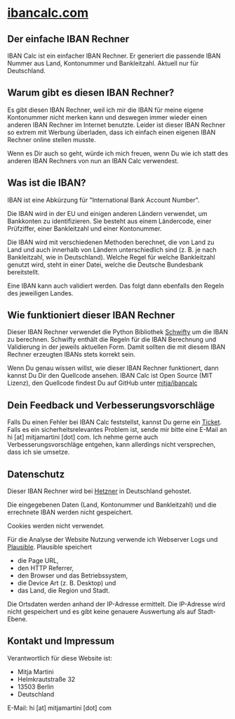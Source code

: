 # [ibancalc.com](https://ibancalc.com)

## Der einfache IBAN Rechner

IBAN Calc ist ein einfacher IBAN Rechner. Er generiert die passende IBAN Nummer aus Land, Kontonummer und Bankleitzahl. Aktuell nur für Deutschland. 

## Warum gibt es diesen IBAN Rechner?

Es gibt diesen IBAN Rechner, weil ich mir die IBAN für meine eigene Kontonummer nicht merken kann und deswegen immer wieder einen anderen IBAN Rechner im Internet benutzte. Leider ist dieser IBAN Rechner so extrem mit Werbung überladen, dass ich einfach einen eigenen IBAN Rechner online stellen musste.

Wenn es Dir auch so geht, würde ich mich freuen, wenn Du wie ich statt des anderen IBAN Rechners von nun an IBAN Calc verwendest.

## Was ist die IBAN?

IBAN ist eine Abkürzung für "International Bank Account Number".

Die IBAN wird in der EU und einigen anderen Ländern verwendet, um Bankkonten zu identifizieren. Sie besteht aus einem Ländercode, einer Prüfziffer, einer Bankleitzahl und einer Kontonummer.

Die IBAN wird mit verschiedenen Methoden berechnet, die von Land zu Land und auch innerhalb von Ländern unterschiedlich sind (z. B. je nach Bankleitzahl, wie in Deutschland). Welche Regel für welche Bankleitzahl genutzt wird, steht in einer Datei, welche die Deutsche Bundesbank bereitstellt.

Eine IBAN kann auch validiert werden. Das folgt dann ebenfalls den Regeln des jeweiligen Landes.

## Wie funktioniert dieser IBAN Rechner

Dieser IBAN Rechner verwendet die Python Bibliothek [Schwifty](https://github.com/mdomke/schwifty) um die IBAN zu berechnen. Schwifty enthält die Regeln für die IBAN Berechnung und Validierung in der jeweils aktuellen Form. Damit sollten die mit diesem IBAN Rechner erzeugten IBANs stets korrekt sein.

Wenn Du genau wissen willst, wie dieser IBAN Rechner funktionert, dann kannst Du Dir den Quellcode ansehen. IBAN Calc ist Open Source (MIT Lizenz), den Quellcode findest Du auf GitHub unter [mitja/ibancalc](https://github.com/mitja/ibancalc)

## Dein Feedback und Verbesserungsvorschläge

Falls Du einen Fehler bei IBAN Calc feststellst, kannst Du gerne ein [Ticket](https://github.com/mitja/ibancalc/issues). Falls es ein sicherheitsrelevantes Problem ist, sende mir bitte eine E-Mail an hi [at] mitjamartini [dot] com. Ich nehme gerne auch Verbesserungsvorschläge entgehen, kann allerdings nicht versprechen, dass ich sie umsetze.

## Datenschutz

Dieser IBAN Rechner wird bei [Hetzner](https://hetzner.com) in Deutschland gehostet. 

Die eingegebenen Daten (Land, Kontonummer und Bankleitzahl) und die errechnete IBAN werden nicht gespeichert. 

Cookies werden nicht verwendet.

Für die Analyse der Website Nutzung verwende ich Webserver Logs und [Plausible](https://plausible.io). Plausible speichert

* die Page URL,
* den HTTP Referrer, 
* den Browser und das Betriebssystem, 
* die Device Art (z. B. Desktop) und 
* das Land, die Region und Stadt. 


Die Ortsdaten werden anhand der IP-Adresse ermittelt. Die IP-Adresse wird nicht gespeichert und es gibt keine genauere Auswertung als auf Stadt-Ebene.

## Kontakt und Impressum

Verantwortlich für diese Website ist:

* Mitja Martini
* Helmkrautstraße 32
* 13503 Berlin
* Deutschland


E-Mail: hi [at] mitjamartini [dot] com